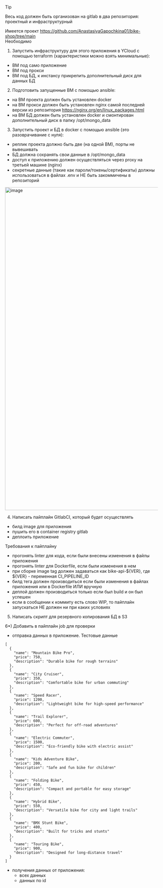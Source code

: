 > [!TIP]
> Весь код должен быть организован на gitlab в два репозитория: проектный и инфраструктурный

Имеется проект https://github.com/AnastasiyaGapochkina01/bike-shop/tree/main \
Необходимо
1) Запустить инфраструктуру для этого приложения в YCloud с помощью terraform (характеристики можно взять минимальные):
- ВМ под само приложение
- ВМ под прокси
- ВМ под БД, к инстансу прикрепить дополнительный диск для данных БД
2) Подготовить запущенные ВМ с помощью ansible:
- на ВМ проекта должен быть установлен docker
- на ВМ прокси должен быть установлен nginx самой последней версии из репозитория https://nginx.org/en/linux_packages.html
- на ВМ БД должен быть установлен docker и смонтирован дополнительный диск в папку /opt/mongo_data
3) Запустить проект и БД в docker с помощью ansible (это разоврачивание с нуля):
- реплик проекта должно быть две (на одной ВМ), порты не вывешивать
- БД должна сохранять свои данные в /opt/mongo_data
- доступ к приложению должен осуществляться через proxy на третьей машине (nginx)
- секретные данные (такие как пароли/токены/сертификаты) должны использоваться в файлах .env и НЕ быть закоммичены в репозиторий

<img width="1064" alt="image" src="https://github.com/user-attachments/assets/f2264eba-bd7f-48cc-ba3f-17c5dba5ff16" />

4) Написать пайплайн GitlabCI, который будет осуществлять
- билд image для приложения
- пушить его в container registry gitlab
- деплоить приложение

Требования к пайплайну
- прогонять linter для кода, если были внесены изменения в файлы приложения
- прогонять linter для Dockerfile, если были изменения в нем
- при сборке image tag должен задаваться как bike-api-${VER}, где ${VER} - переменная CI_PIPELINE_ID
- билд тега должен производиться если были изменения в файлах приложения или в Dockerfile ИЛИ вручную
- деплой должен производиться только если был build и он был успешен
- если в сообщении к коммиту есть слово WIP, то пайплайн запускаться НЕ должен ни при каких условиях

5) Написать скрипт для резервного копирования БД в S3

6*) Добавить в пайплайн job для проверки
- отправка данных в приложение. Тестовые данные
```
[
  {
    "name": "Mountain Bike Pro",
    "price": 750,
    "description": "Durable bike for rough terrains"
  },
  {
    "name": "City Cruiser",
    "price": 350,
    "description": "Comfortable bike for urban commuting"
  },
  {
    "name": "Speed Racer",
    "price": 1200,
    "description": "Lightweight bike for high-speed performance"
  },
  {
    "name": "Trail Explorer",
    "price": 600,
    "description": "Perfect for off-road adventures"
  },
  {
    "name": "Electric Commuter",
    "price": 1500,
    "description": "Eco-friendly bike with electric assist"
  },
  {
    "name": "Kids Adventure Bike",
    "price": 200,
    "description": "Safe and fun bike for children"
  },
  {
    "name": "Folding Bike",
    "price": 450,
    "description": "Compact and portable for easy storage"
  },
  {
    "name": "Hybrid Bike",
    "price": 550,
    "description": "Versatile bike for city and light trails"
  },
  {
    "name": "BMX Stunt Bike",
    "price": 400,
    "description": "Built for tricks and stunts"
  },
  {
    "name": "Touring Bike",
    "price": 900,
    "description": "Designed for long-distance travel"
  }
]
```
- получения данных от приложения:
  - всех данных
  - данных по id
